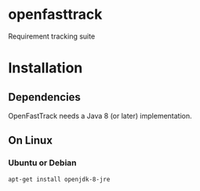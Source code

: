 # openfasttrack
Requirement tracking suite

# Installation

## Dependencies

OpenFastTrack needs a Java 8 (or later) implementation.

## On Linux

### Ubuntu or Debian

    apt-get install openjdk-8-jre
